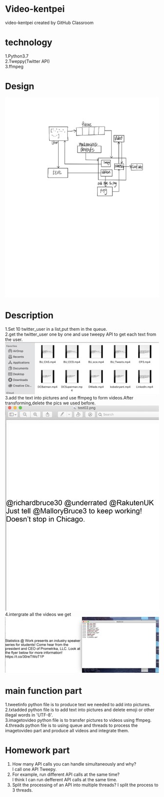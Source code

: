 # Video-kentpei
video-kentpei created by GitHub Classroom
# technology 
1.Python3.7  
2.Tweppy(Twitter API)  
3.ffmpeg  
# Design
 ![image](https://github.com/kentpei/miniproject3/blob/master/arch.JPG)
# Description
1.Set 10 twitter_user in a list,put them in the queue.  
2.get the twitter_user one by one and use tweepy API to get each text from the user.
![image](https://github.com/kentpei/miniproject3/blob/master/screenshot.png)
3.add the text into pictures and use ffmpeg to form videos.After transforming,delete the pics we used before.  
![image](https://github.com/kentpei/miniproject3/blob/master/screenshot1.png)
4.intergrate all the videos we get
![image](https://github.com/kentpei/miniproject3/blob/master/screenshot2.png)
# main function part
1.tweetinfo python file is to produce text we needed to add into pictures.  
2.txtadded python file is to add text into pictures and delete emoji or other illegal words in 'UTF-8'.  
3.imagetovideo python file is to transfer pictures to videos using ffmpeg.  
4.threads python file is to using queue and threads to process the imagetovideo part and produce all videos and integrate them.  
# Homework part
1. How many API calls you can handle simultaneously and why?  
I call one API Tweepy.  
2. For example, run different API calls at the same time?  
I think I can run defferent API calls at the same time.
3. Split the processing of an API into multiple threads?
I split the process to 3 threads.

